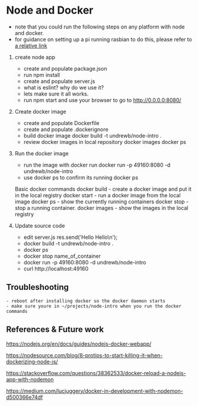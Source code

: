 # Node and Docker

- note that you could run the following steps on any platform with node and docker.
- for guidance on setting up a pi running rasbian to do this, please refer to [a relative link](pi-config.md)

1. create node app
    - create and populate package.json
    - run npm install
    - create and populate server.js
    - what is eslint? why do we use it?
    - lets make sure it all works.
    - run npm start and use your browser to go to http://0.0.0.0:8080/

2. Create docker image
    - create and populate Dockerfile
    -  create and populate .dockerignore
    - build docker image
            docker build -t undrewb/node-intro .
    - review docker images in local repository
        docker images
        docker ps

3. Run the docker image
    - run the image with docker run
        docker run -p 49160:8080 -d undrewb/node-intro
    - use docker ps to confirm its running
        docker ps

    Basic docker commands
        docker build - create a docker image and put it in the local registry
        docker start - run a docker image from the local image
        docker ps - show the currently running containers
        docker stop - stop a running container.
        docker images - show the images in the local registry

4. Update source code

    - edit server.js 
        res.send('Hello Hello\n');
    - docker build -t undrewb/node-intro .
    - docker ps
    - docker stop name_of_container
    - docker run -p 49160:8080 -d undrewb/node-intro
    - curl http://localhost:49160



## Troubleshooting
    - reboot after installing docker so the docker daemon starts
    - make sure youre in ~/projects/node-intro when you run the docker commands
    
## References & Future work

https://nodejs.org/en/docs/guides/nodejs-docker-webapp/

https://nodesource.com/blog/8-protips-to-start-killing-it-when-dockerizing-node-js/

https://stackoverflow.com/questions/38362533/docker-reload-a-nodejs-app-with-nodemon

https://medium.com/lucjuggery/docker-in-development-with-nodemon-d500366e74df